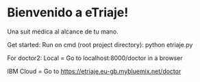 # Bienvenido a eTriaje!

Una suit médica al alcance de tu mano.

Get started:
Run on cmd (root project directory): python etriaje.py

For doctor2:
Local = Go to localhost:8000/doctor in a browser

IBM Cloud = Go to https://etriaje.eu-gb.mybluemix.net/doctor
